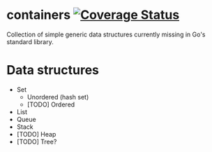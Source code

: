 # containers [![Coverage Status](https://coveralls.io/repos/github/tomakado/containers/badge.svg?branch=master)](https://coveralls.io/github/tomakado/containers?branch=master)

Collection of simple generic data structures currently missing in Go's standard library.

# Data structures

* Set 
	* Unordered (hash set)
	* [TODO] Ordered
* List 
* Queue 
* Stack
* [TODO] Heap
* [TODO] Tree?
